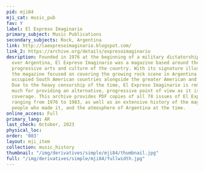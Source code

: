 ```yaml
---
pid: mji84
mji_cat: music_pub
fav: Y
label: El Expreso Imaginario
primary_subject: Music Publications
secondary_subjects: Rock, Argentina
link: http://laexpresoimaginario.blogspot.com/
link_2: https://archive.org/details/expresoimaginario
desription: Founded in 1976 at the beginning of a military dictatorship that ruled
  over Argentina, El Expreso Imaginario was a magazine based around the music and
  progressive arts and culture of the country. With its signature illustrated covers,
  the magazine focused on covering the growing rock scene in Argentina and other similarly
  occupied South American countries alongside the greater American and British scenes.
  Due to the heavy censorship of the time, El Expreso Imaginario is remembered as
  much for providing an alternative, progressive point of view as it is for music
  coverage. This archive provides PDF copies of all 78 issues of El Expreso Imaginario,
  ranging from 1976 to 1983, as well as an extensive history of the magazine, the
  people who made it, and the atmosphere of Argentina at the time.
online_access: Full
primary_lang: AR
last_check: October, 2023
physical_loc: 
order: '083'
layout: mji_item
collection: music_history
thumbnail: "/img/derivatives/simple/mji84/thumbnail.jpg"
full: "/img/derivatives/simple/mji84/fullwidth.jpg"
---
```

